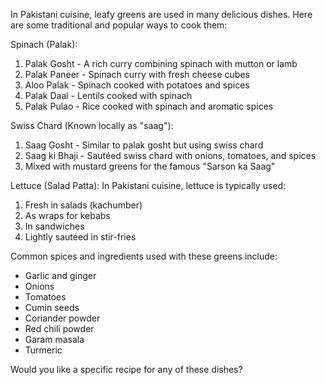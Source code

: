 In Pakistani cuisine, leafy greens are used in many delicious dishes. Here are some traditional and popular ways to cook them:

Spinach (Palak):
1. Palak Gosht - A rich curry combining spinach with mutton or lamb
2. Palak Paneer - Spinach curry with fresh cheese cubes
3. Aloo Palak - Spinach cooked with potatoes and spices
4. Palak Daal - Lentils cooked with spinach
5. Palak Pulao - Rice cooked with spinach and aromatic spices

Swiss Chard (Known locally as "saag"):
1. Saag Gosht - Similar to palak gosht but using swiss chard
2. Saag ki Bhaji - Sautéed swiss chard with onions, tomatoes, and spices
3. Mixed with mustard greens for the famous "Sarson ka Saag"

Lettuce (Salad Patta):
In Pakistani cuisine, lettuce is typically used:
1. Fresh in salads (kachumber)
2. As wraps for kebabs
3. In sandwiches
4. Lightly sautéed in stir-fries

Common spices and ingredients used with these greens include:
- Garlic and ginger
- Onions
- Tomatoes
- Cumin seeds
- Coriander powder
- Red chili powder
- Garam masala
- Turmeric

Would you like a specific recipe for any of these dishes?